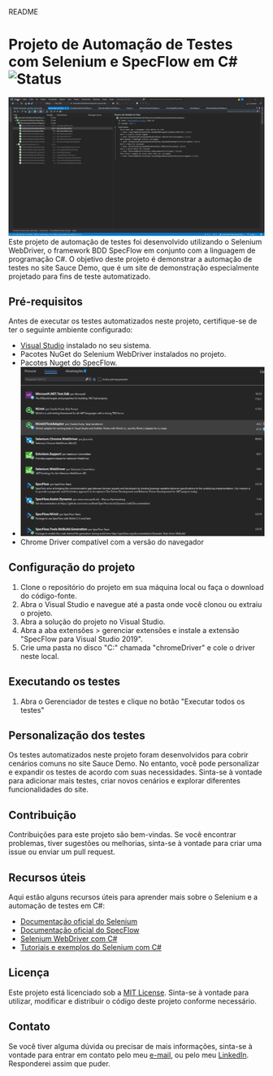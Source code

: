 README

# Projeto de Automação de Testes com Selenium e SpecFlow em C# ![Status](https://img.shields.io/badge/Status-Em%20Desenvolvimento-yellow)

![Teste em execução](../img/example.gif)
Este projeto de automação de testes foi desenvolvido utilizando o Selenium WebDriver, o framework BDD SpecFlow em conjunto com a linguagem de programação C#. O objetivo deste projeto é demonstrar a automação de testes no site Sauce Demo, que é um site de demonstração especialmente projetado para fins de teste automatizado.

## Pré-requisitos

Antes de executar os testes automatizados neste projeto, certifique-se de ter o seguinte ambiente configurado:

- [Visual Studio](https://visualstudio.microsoft.com/) instalado no seu sistema.
- Pacotes NuGet do Selenium WebDriver instalados no projeto.
- Pacotes Nuget do SpecFlow.
- ![Pacotes nuget do projeto](../img/pacotes_nuget.png)
- Chrome Driver compatível com a versão do navegador

## Configuração do projeto

1. Clone o repositório do projeto em sua máquina local ou faça o download do código-fonte.
2. Abra o Visual Studio e navegue até a pasta onde você clonou ou extraiu o projeto.
3. Abra a solução do projeto no Visual Studio.
4. Abra a aba extensões > gerenciar extensões e instale a extensão "SpecFlow para Visual Studio 2019". 
5. Crie uma pasta no disco "C:" chamada "chromeDriver" e cole o driver neste local.

## Executando os testes

1. Abra o Gerenciador de testes e clique no botão "Executar todos os testes"

## Personalização dos testes

Os testes automatizados neste projeto foram desenvolvidos para cobrir cenários comuns no site Sauce Demo. No entanto, você pode personalizar e expandir os testes de acordo com suas necessidades. Sinta-se à vontade para adicionar mais testes, criar novos cenários e explorar diferentes funcionalidades do site.

## Contribuição

Contribuições para este projeto são bem-vindas. Se você encontrar problemas, tiver sugestões ou melhorias, sinta-se à vontade para criar uma issue ou enviar um pull request.

## Recursos úteis

Aqui estão alguns recursos úteis para aprender mais sobre o Selenium e a automação de testes em C#:

- [Documentação oficial do Selenium](https://www.selenium.dev/documentation/)
- [Documentação oficial do SpecFlow](https://docs.specflow.org/en/latest/)
- [Selenium WebDriver com C#](https://www.selenium.dev/documentation/en/webdriver/driver_requirements/#quick-reference)
- [Tutoriais e exemplos do Selenium com C#](https://www.selenium.dev/documentation/en/getting_started_with_webdriver/third_party_bindings_and_contributions/#c-)


## Licença

Este projeto está licenciado sob a [MIT License](https://opensource.org/licenses/MIT). Sinta-se à vontade para utilizar, modificar e distribuir o código deste projeto conforme necessário.

## Contato

Se você tiver alguma dúvida ou precisar de mais informações, sinta-se à vontade para entrar em contato pelo meu [e-mail](mailto:tiago.santoslima91@gmail.com), ou pelo meu [LinkedIn](https://www.linkedin.com/in/tiago-lsantos). Responderei assim que puder.